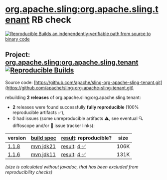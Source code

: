 [org.apache.sling:org.apache.sling.tenant](https://central.sonatype.com/artifact/org.apache.sling/org.apache.sling.tenant/versions) RB check
=======

[![Reproducible Builds](https://reproducible-builds.org/images/logos/rb.svg) an independently-verifiable path from source to binary code](https://reproducible-builds.org/)

## Project: [org.apache.sling:org.apache.sling.tenant](https://central.sonatype.com/artifact/org.apache.sling/org.apache.sling.tenant/versions) [![Reproducible Builds](https://img.shields.io/endpoint?url=https://raw.githubusercontent.com/jvm-repo-rebuild/reproducible-central/master/content/org/apache/sling/org.apache.sling.tenant/badge.json)](https://github.com/jvm-repo-rebuild/reproducible-central/blob/master/content/org/apache/sling/org.apache.sling.tenant/README.md)

Source code: [https://github.com/apache/sling-org-apache-sling-tenant.git](https://github.com/apache/sling-org-apache-sling-tenant.git)

rebuilding **2 releases** of org.apache.sling:org.apache.sling.tenant:
- **2** releases were found successfully **fully reproducible** (100% reproducible artifacts :white_check_mark:),
- 0 had issues (some unreproducible artifacts :warning:, see eventual :mag: diffoscope and/or :memo: issue tracker links):

| version | [build spec](/BUILDSPEC.md) | [result](https://reproducible-builds.org/docs/jvm/): reproducible? | size |
| -- | --------- | ------ | -- |
| [1.1.8](https://central.sonatype.com/artifact/org.apache.sling/org.apache.sling.tenant/1.1.8/pom) | [mvn jdk21](org.apache.sling.tenant-1.1.8.buildspec) | [result](org.apache.sling.tenant-1.1.8.buildinfo): [4 :white_check_mark: ](org.apache.sling.tenant-1.1.8.buildcompare) | 106K |
| [1.1.6](https://central.sonatype.com/artifact/org.apache.sling/org.apache.sling.tenant/1.1.6/pom) | [mvn jdk11](org.apache.sling.tenant-1.1.6.buildspec) | [result](org.apache.sling.tenant-1.1.6.buildinfo): [4 :white_check_mark: ](org.apache.sling.tenant-1.1.6.buildcompare) | 131K |

<i>(size is calculated without javadoc, that has been excluded from reproducibility checks)</i>
